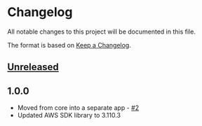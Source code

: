# Changelog

All notable changes to this project will be documented in this file.

The format is based on [Keep a Changelog](http://keepachangelog.com/en/1.0.0/).

## [Unreleased]

## 1.0.0

- Moved from core into a separate app - [#2](https://github.com/owncloud/files_external_s3/pull/2)
- Updated AWS SDK library to 3.110.3

[Unreleased]: https://github.com/owncloud/files_external_s3/compare/v1.0.0..master